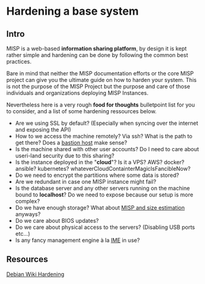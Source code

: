 # Hardening a base system

## Intro

MISP is a web-based **information sharing platform**, by design it is kept rather simple and hardening can be done by following the common best practices.

Bare in mind that neither the MISP documentation efforts or the core MISP project can give you the ultimate guide on how to harden your system.
This is not the purpose of the MISP Project but the purpose and care of those individuals and organizations deploying MISP Instances.

Nevertheless here is a very rough **food for thoughts** bulletpoint list for you to consider, and a list of some hardening ressources below.

- Are we using SSL by default? (Especially when syncing over the internet and exposing the API)
- How to we access the machine remotely? Via ssh? What is the path to get there? Does a [bastion host](https://en.wikipedia.org/wiki/Bastion_host) make sense?
- Is the machine shared with other user accounts? Do I need to care about useri-land security due to this sharing?
- Is the instance deployed in the "**cloud**"? Is it a VPS? AWS? docker? ansible? kubernetes? whateverCloudContainterMagicIsFancibleNow?
- Do we need to encrypt the partitions where some data is stored?
- Are we redundant in case one MISP instance might fail?
- Is the database server and any other servers running on the machine bound to **localhost**? Do we need to expose because our setup is more complex?
- Do we have enough storage? What about [MISP and size estimation](https://misp-project.org/MISP-sizer/) anyways?
- Do we care about BIOS updates?
- Do we care about physical access to the servers? (Disabling USB ports etc...)
- Is any fancy management engine à la [IME](https://en.wikipedia.org/wiki/Intel_Management_Engine) in use?

## Resources

[Debian Wiki Hardening](https://wiki.debian.org/Hardening)

